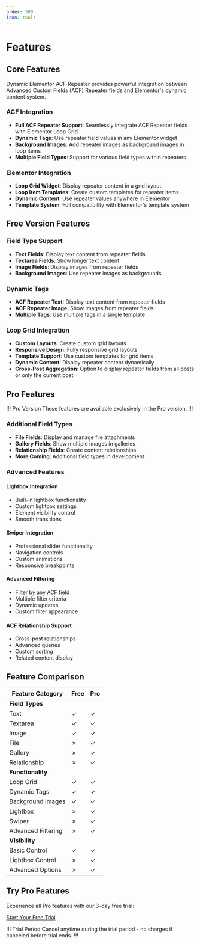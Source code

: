 ```yaml
---
order: 500
icon: tools
---
```


# Features

## Core Features

Dynamic Elementor ACF Repeater provides powerful integration between Advanced Custom Fields (ACF) Repeater fields and Elementor's dynamic content system.

### ACF Integration

- **Full ACF Repeater Support**: Seamlessly integrate ACF Repeater fields with Elementor Loop Grid
- **Dynamic Tags**: Use repeater field values in any Elementor widget
- **Background Images**: Add repeater images as background images in loop items
- **Multiple Field Types**: Support for various field types within repeaters

### Elementor Integration

- **Loop Grid Widget**: Display repeater content in a grid layout
- **Loop Item Templates**: Create custom templates for repeater items
- **Dynamic Content**: Use repeater values anywhere in Elementor
- **Template System**: Full compatibility with Elementor's template system

## Free Version Features

### Field Type Support

- **Text Fields**: Display text content from repeater fields
- **Textarea Fields**: Show longer text content
- **Image Fields**: Display images from repeater fields
- **Background Images**: Use repeater images as backgrounds

### Dynamic Tags

- **ACF Repeater Text**: Display text content from repeater fields
- **ACF Repeater Image**: Show images from repeater fields
- **Multiple Tags**: Use multiple tags in a single template

### Loop Grid Integration

- **Custom Layouts**: Create custom grid layouts
- **Responsive Design**: Fully responsive grid layouts
- **Template Support**: Use custom templates for grid items
- **Dynamic Content**: Display repeater content dynamically
- **Cross-Post Aggregation**: Option to display repeater fields from all posts or only the current post

## Pro Features

!!! Pro Version
These features are available exclusively in the Pro version.
!!!

### Additional Field Types

- **File Fields**: Display and manage file attachments
- **Gallery Fields**: Show multiple images in galleries
- **Relationship Fields**: Create content relationships
- **More Coming**: Additional field types in development

### Advanced Features

#### Lightbox Integration
- Built-in lightbox functionality
- Custom lightbox settings
- Element visibility control
- Smooth transitions

#### Swiper Integration
- Professional slider functionality
- Navigation controls
- Custom animations
- Responsive breakpoints

#### Advanced Filtering
- Filter by any ACF field
- Multiple filter criteria
- Dynamic updates
- Custom filter appearance

#### ACF Relationship Support
- Cross-post relationships
- Advanced queries
- Custom sorting
- Related content display

## Feature Comparison

| Feature Category | Free | Pro |
|-----------------|------|-----|
| **Field Types** |
| Text | ✓ | ✓ |
| Textarea | ✓ | ✓ |
| Image | ✓ | ✓ |
| File | ✗ | ✓ |
| Gallery | ✗ | ✓ |
| Relationship | ✗ | ✓ |
| **Functionality** |
| Loop Grid | ✓ | ✓ |
| Dynamic Tags | ✓ | ✓ |
| Background Images | ✓ | ✓ |
| Lightbox | ✗ | ✓ |
| Swiper | ✗ | ✓ |
| Advanced Filtering | ✗ | ✓ |
| **Visibility** |
| Basic Control | ✓ | ✓ |
| Lightbox Control | ✗ | ✓ |
| Advanced Options | ✗ | ✓ |

## Try Pro Features

Experience all Pro features with our 3-day free trial:

[Start Your Free Trial](https://checkout.freemius.com/mode/dialog/plugin/16334/plan/27245/?trial=paid)

!!! Trial Period
Cancel anytime during the trial period - no charges if canceled before trial ends.
!!! 